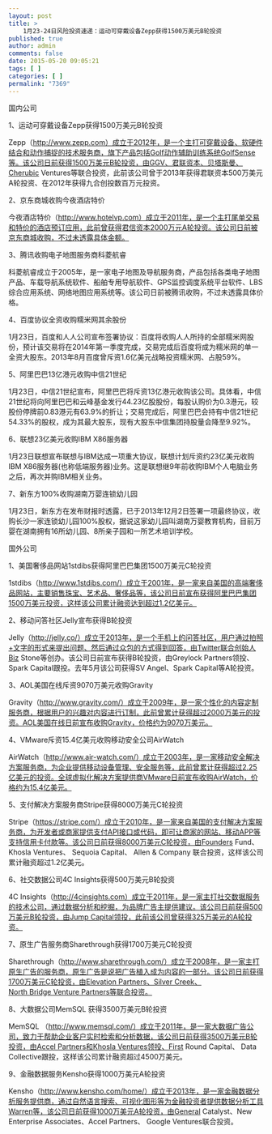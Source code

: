 ```yaml
---
layout: post
title: >
    1月23-24日风险投资速递：运动可穿戴设备Zepp获得1500万美元B轮投资
published: true
author: admin
comments: false
date: 2015-05-20 09:05:21
tags: [ ]
categories: [ ]
permalink: "7369"
---
```



国内公司

1、运动可穿戴设备Zepp获得1500万美元B轮投资

Zepp（http://www.zepp.com）成立于2012年，是一个主打可穿戴设备、软硬件结合和动作捕捉的技术服务商，旗下产品包括Golf动作辅助训练系统GolfSense等。该公司日前获得1500万美元B轮投资，由GGV、君联资本、贝塔斯曼、Cherubic Ventures等联合投资，此前该公司曾于2013年获得君联资本500万美元A轮投资、在2012年获得九合创投数百万元投资。

2、京东商城收购今夜酒店特价

今夜酒店特价（http://www.hotelvp.com）成立于2011年，是一个主打尾单交易和特价的酒店预订应用，此前曾获得君信资本2000万元A轮投资。该公司日前被京东商城收购，不过未透露具体金额。

3、腾讯收购电子地图服务商科菱航睿

科菱航睿成立于2005年，是一家电子地图及导航服务商，产品包括各类电子地图产品、车载导航系统软件、船舶专用导航软件、GPS监控调度系统平台软件、LBS综合应用系统、网络地图应用系统等。该公司日前被腾讯收购，不过未透露具体价格。

4、百度协议全资收购糯米网其余股份

1月23日，百度和人人公司宣布签署协议：百度将收购人人所持的全部糯米网股份，预计该交易将在2014年第一季度完成，交易完成后百度将成为糯米网的单一全资大股东。2013年8月百度曾斥资1.6亿美元战略投资糯米网、占股59%。

5、阿里巴巴13亿港元收购中信21世纪

1月23日，中信21世纪宣布，阿里巴巴将斥资13亿港元收购该公司。具体看，中信21世纪将向阿里巴巴和云峰基金发行44.23亿股股份，每股认购价为0.3港元，较股份停牌前0.83港元有63.9%的折让；交易完成后，阿里巴巴会持有中信21世纪54.33%的股权，成为其最大股东，现有大股东中信集团持股量会降至9.92%。

6、联想23亿美元收购IBM X86服务器

1月23日联想宣布联想与IBM达成一项重大协议，联想计划斥资约23亿美元收购IBM X86服务器(也称低端服务器)业务。这是联想继9年前收购IBM个人电脑业务之后，再次并购IBM相关业务。

7、新东方100%收购湖南万婴连锁幼儿园

1月23日，新东方在发布财报时透露，已于2013年12月2日签署一项最终协议，收购长沙一家连锁幼儿园100%股权，据说这家幼儿园叫湖南万婴教育机构，目前万婴在湖南拥有16所幼儿园、8所亲子园和一所艺术培训学校。

国外公司

1、美国奢侈品网站1stdibs获得阿里巴巴集团1500万美元C轮投资

1stdibs（http://www.1stdibs.com/）成立于2001年，是一家来自美国的高端奢侈品网站，主要销售珠宝、艺术品、奢侈品等，该公司日前宣布获得阿里巴巴集团1500万美元投资，这样该公司累计融资达到超过1.2亿美元。

2、移动问答社区Jelly宣布获得B轮投资

Jelly（http://jelly.co/）成立于2013年，是一个手机上的问答社区，用户通过拍照+文字的形式来提出问题、然后通过众包的方式得到回答，由Twitter联合创始人Biz Stone等创办。该公司日前宣布获得B轮投资，由Greylock Partners领投、Spark Capital跟投。去年5月该公司获得SV Angel、Spark Capital等A轮投资。

3、AOL美国在线斥资9070万美元收购Gravity

Gravity（http://www.gravity.com/）成立于2009年，是一家个性化的内容定制服务商，根据用户的兴趣对内容进行订制，此前曾累计获得超过2000万美元的投资。AOL美国在线日前宣布收购Gravity，价格约为9070万美元。

4、VMware斥资15.4亿美元收购移动安全公司AirWatch

AirWatch（http://www.air-watch.com/）成立于2003年，是一家移动安全解决方案服务商，为企业提供移动设备管理、安全服务等，此前曾累计获得超过2.25亿美元的投资。全球虚拟化解决方案提供商VMware日前宣布收购AirWatch，价格约为15.4亿美元。

5、支付解决方案服务商Stripe获得8000万美元C轮投资

Stripe（https://stripe.com/）成立于2010年，是一家来自美国的支付解决方案服务商，为开发者或商家提供支付API接口或代码，即可让商家的网站、移动APP等支持信用卡付款等。该公司日前获得8000万美元C轮投资，由Founders Fund、 Khosla Ventures、 Sequoia Capital、 Allen & Company 联合投资，这样该公司累计融资超过1.2亿美元。

6、社交数据公司4C Insights获得500万美元B轮投资

4C Insights（http://4cinsights.com）成立于2011年，是一家主打社交数据服务的技术公司，通过数据分析和挖掘，为品牌广告主提供建议。该公司日前获得500万美元B轮投资，由Jump Capital领投，此前该公司曾获得325万美元的A轮投资。

7、原生广告服务商Sharethrough获得1700万美元C轮投资

Sharethrough（http://www.sharethrough.com/）成立于2008年，是一家主打原生广告的服务商，原生广告是说把广告植入成为内容的一部分。该公司日前获得1700万美元C轮投资，由Elevation Partners、Silver Creek、North Bridge Venture Partners等联合投资。

8、大数据公司MemSQL 获得3500万美元B轮投资

MemSQL （http://www.memsql.com/）成立于2011年，是一家大数据广告公司，致力于帮助企业客户实时检索和分析数据，该公司日前获得3500万美元B轮投资，由Accel Partners和Khosla Ventures领投、First Round Capital、 Data Collective跟投，这样该公司累计融资超过4500万美元。

9、金融数据服务Kensho获得1000万美元A轮投资

Kensho（http://www.kensho.com/home/）成立于2013年，是一家金融数据分析服务提供商，通过自然语言搜索、可视化图形等为金融投资者提供数据分析工具Warren等，该公司日前获得1000万美元A轮投资，由General Catalyst、New Enterprise Associates、Accel Partners、 Google Ventures联合投资。